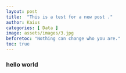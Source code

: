```yaml
---
layout: post
title:  "This is a test for a new post ."
author: Kaius
categories: [ Data ]
image: assets/images/3.jpg
beforetoc: "Nothing can change who you are."
toc: true
---
```


### hello world
